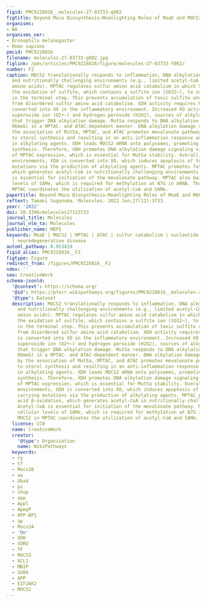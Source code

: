 ```yaml
---
figid: PMC9228816__molecules-27-03733-g002
figtitle: Beyond Moco Biosynthesis―Moonlighting Roles of MoaE and MOCS2
organisms:
- NA
organisms_ner:
- Drosophila melanogaster
- Homo sapiens
pmcid: PMC9228816
filename: molecules-27-03733-g002.jpg
figlink: /pmc/articles/PMC9228816/figure/molecules-27-03733-f002/
number: F2
caption: MOCS2 translationally responds to inflammation, DNA alkylation signaling,
  and nutritionally challenging environments (e.g., limited acetyl-CoA and sulfur
  amino acids). MPTAC regulates sulfur amino acid catabolism in which SUOX catalyzes
  the oxidation of sulfite, which contains a sulfite ion (SO32−), to sulfate (SO42−)
  in the terminal step. This prevents accumulation of toxic sulfite and ROS generated
  from disordered sulfur amino acid catabolism. XDH activity requires Moco. XDH is
  converted into XO in the inflammatory environment. Increased XO activity produces
  superoxide ion (O2•–) and hydrogen peroxide (H2O2), sources of alkylating agents
  that trigger DNA alkylation damage. MutSa responds to DNA alkylation damage (O6-methylguanine,
  O6meG) in a MPTAC- and ATAC-dependent manner. DNA alkylation damage signaling by
  the association of MutSa, MPTAC, and ATAC promotes mevalonate pathways, leading
  to sterol synthesis and resulting in an anti-inflammation response and a reduction
  in alkylating agents. XDH loads MOCS2 mRNA onto polysomes, promoting MOCS2 protein
  synthesis. Therefore, XDH promotes DNA alkylation damage signaling via promotion
  of MPTAC expression, which is essential for MutSa stability. Overall, in inflammatory
  environments, XDH is converted into XO, which induces apoptosis of toxic cells carrying
  mutations via the production of alkylating agents. MPTAC promotes fatty acid β-oxidation,
  which generates acetyl-CoA in nutritionally challenging environments. Acetyl-CoA
  is essential for initiation of the mevalonate pathway. MPTAC also maintains cellular
  levels of SAMe, which is required for methylation at N7G in mRNA. Thus, MOCS2 in
  MPTAC coordinates the utilization of acetyl-CoA and SAMe.
papertitle: Beyond Moco Biosynthesis―Moonlighting Roles of MoaE and MOCS2.
reftext: Tamaki Suganuma. Molecules. 2022 Jun;27(12):3733.
year: '2022'
doi: 10.3390/molecules27123733
journal_title: Molecules
journal_nlm_ta: Molecules
publisher_name: MDPI
keywords: MoaE | MOCS2 | MPTAC | ATAC | sulfur catabolism | nucleotide metabolism
  | neurodegenerative disease
automl_pathway: 0.913419
figid_alias: PMC9228816__F2
figtype: Figure
redirect_from: /figures/PMC9228816__F2
ndex: ''
seo: CreativeWork
schema-jsonld:
  '@context': https://schema.org/
  '@id': https://pfocr.wikipathways.org/figures/PMC9228816__molecules-27-03733-g002.html
  '@type': Dataset
  description: MOCS2 translationally responds to inflammation, DNA alkylation signaling,
    and nutritionally challenging environments (e.g., limited acetyl-CoA and sulfur
    amino acids). MPTAC regulates sulfur amino acid catabolism in which SUOX catalyzes
    the oxidation of sulfite, which contains a sulfite ion (SO32−), to sulfate (SO42−)
    in the terminal step. This prevents accumulation of toxic sulfite and ROS generated
    from disordered sulfur amino acid catabolism. XDH activity requires Moco. XDH
    is converted into XO in the inflammatory environment. Increased XO activity produces
    superoxide ion (O2•–) and hydrogen peroxide (H2O2), sources of alkylating agents
    that trigger DNA alkylation damage. MutSa responds to DNA alkylation damage (O6-methylguanine,
    O6meG) in a MPTAC- and ATAC-dependent manner. DNA alkylation damage signaling
    by the association of MutSa, MPTAC, and ATAC promotes mevalonate pathways, leading
    to sterol synthesis and resulting in an anti-inflammation response and a reduction
    in alkylating agents. XDH loads MOCS2 mRNA onto polysomes, promoting MOCS2 protein
    synthesis. Therefore, XDH promotes DNA alkylation damage signaling via promotion
    of MPTAC expression, which is essential for MutSa stability. Overall, in inflammatory
    environments, XDH is converted into XO, which induces apoptosis of toxic cells
    carrying mutations via the production of alkylating agents. MPTAC promotes fatty
    acid β-oxidation, which generates acetyl-CoA in nutritionally challenging environments.
    Acetyl-CoA is essential for initiation of the mevalonate pathway. MPTAC also maintains
    cellular levels of SAMe, which is required for methylation at N7G in mRNA. Thus,
    MOCS2 in MPTAC coordinates the utilization of acetyl-CoA and SAMe.
  license: CC0
  name: CreativeWork
  creator:
    '@type': Organization
    name: WikiPathways
  keywords:
  - ry
  - tf
  - Mocs2B
  - aa
  - Uba4
  - pi
  - shop
  - app
  - Appl
  - ApepP
  - APP-BP1
  - ap
  - Mocs2A
  - 'On'
  - XDH
  - SORD
  - TF
  - MOCS3
  - XCL1
  - MBIP
  - SUOX
  - APP
  - EIF2AK2
  - MOCS2
---
```

